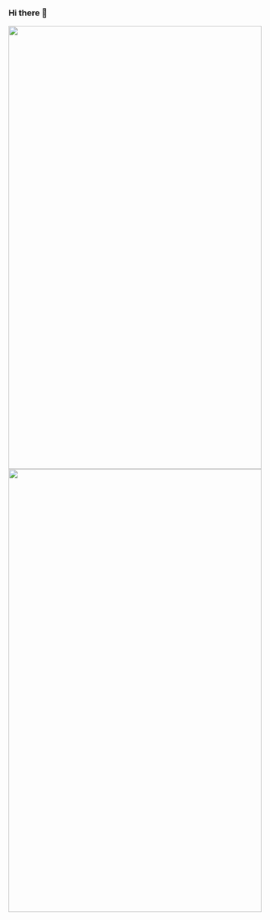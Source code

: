 ### Hi there 👋
<img align="center"  style="width: 100%; height: 22vh; max-width: 100%;" src="https://github-readme-stats.vercel.app/api?username=lxhyz&show_icons=true&theme=radical"/>
<img align="center" style="width: 100%; height: 22vh; max-width: 100%;"  src="https://github-readme-stats.vercel.app/api/top-langs/?username=lxhyz&theme=radical&layout=compact"  />

